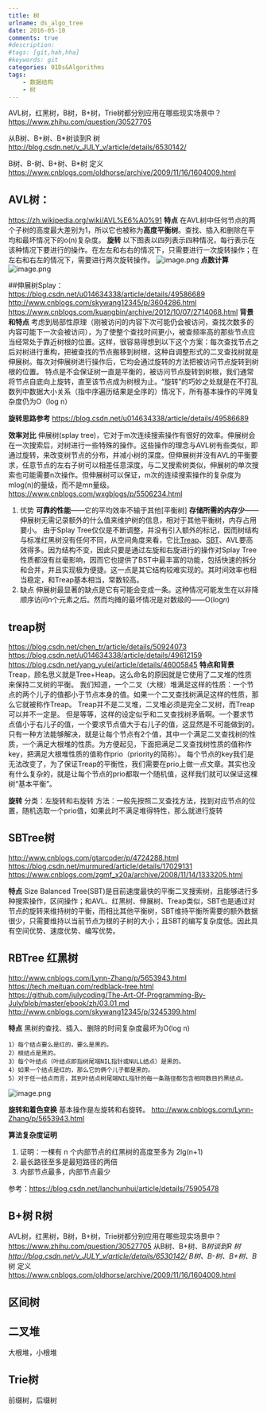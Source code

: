 ```yaml
---
title: 树
urlname: ds_algo_tree
date: 2016-05-10
comments: true
#description: 
#tags: [git,hah,hha]
#keywords: git
categories: 01Ds&Algorithms
tags:
    - 数据结构
    - 树
---
```


AVL树，红黑树，B树，B+树，Trie树都分别应用在哪些现实场景中？
https://www.zhihu.com/question/30527705

从B树、B+树、B*树谈到R 树
http://blog.csdn.net/v_JULY_v/article/details/6530142/

B树、B-树、B+树、B*树 定义
https://www.cnblogs.com/oldhorse/archive/2009/11/16/1604009.html


## AVL树：
https://zh.wikipedia.org/wiki/AVL%E6%A0%91
**特点**
在AVL树中任何节点的两个子树的高度最大差别为1，所以它也被称为**高度平衡树**。查找、插入和删除在平均和最坏情况下的o(n)复杂度。
**旋转**
以下图表以四列表示四种情况，每行表示在该种情况下要进行的操作。在左左和右右的情况下，只需要进行一次旋转操作；在左右和右左的情况下，需要进行两次旋转操作。
![image.png](https://upload-images.jianshu.io/upload_images/11010834-1f978dff9019b5bf.png?imageMogr2/auto-orient/strip%7CimageView2/2/w/1240)
**点数计算**
![image.png](https://upload-images.jianshu.io/upload_images/11010834-88fcc40b33371628.png?imageMogr2/auto-orient/strip%7CimageView2/2/w/1240)


##伸展树Splay：
https://blog.csdn.net/u014634338/article/details/49586689
http://www.cnblogs.com/skywang12345/p/3604286.html
https://www.cnblogs.com/kuangbin/archive/2012/10/07/2714068.html
**背景和特点**
考虑到局部性原理（刚被访问的内容下次可能仍会被访问，查找次数多的内容可能下一次会被访问），为了使整个查找时间更小，被查频率高的那些节点应当经常处于靠近树根的位置。这样，很容易得想到以下这个方案：每次查找节点之后对树进行重构，把被查找的节点搬移到树根，这种自调整形式的二叉查找树就是伸展树。每次对伸展树进行操作后，它均会通过旋转的方法把被访问节点旋转到树根的位置。
特点是不会保证树一直是平衡的，被访问节点旋转到树根，我们通常将节点自底向上旋转，直至该节点成为树根为止。“旋转”的巧妙之处就是在不打乱数列中数据大小关系（指中序遍历结果是全序的）情况下，所有基本操作的平摊复杂度仍为O（log n）

**旋转思路参考**
https://blog.csdn.net/u014634338/article/details/49586689

**效率对比**
伸展树(splay tree)，它对于m次连续搜索操作有很好的效率。伸展树会在一次搜索后，对树进行一些特殊的操作。这些操作的理念与AVL树有些类似，即通过旋转，来改变树节点的分布，并减小树的深度。但伸展树并没有AVL的平衡要求，任意节点的左右子树可以相差任意深度。与二叉搜索树类似，伸展树的单次搜索也可能需要n次操作。但伸展树可以保证，m次的连续搜索操作的复杂度为mlog(n)的量级，而不是mn量级。
https://www.cnblogs.com/wxgblogs/p/5506234.html

1. 优势
**可靠的性能**——它的平均效率不输于其他[平衡树]
**存储所需的内存少**——伸展树无需记录额外的什么值来维护树的信息，相对于其他平衡树，内存占用要小。
由于Splay Tree仅仅是不断调整，并没有引入额外的标记，因而树结构与标准红黑树没有任何不同，从空间角度来看，它比[Treap](https://baike.baidu.com/item/Treap)、[SBT](https://baike.baidu.com/item/SBT)、AVL要高效得多。因为结构不变，因此只要是通过左旋和右旋进行的操作对Splay Tree性质都没有丝毫影响，因而它也提供了BST中最丰富的功能，包括快速的拆分和合并，并且实现极为便捷。这一点是其它结构较难实现的。其时间效率也相当稳定，和Treap基本相当，常数较高。
2. 缺点
伸展树最显著的缺点是它有可能会变成一条。这种情况可能发生在以非降顺序访问n个元素之后。然而均摊的最坏情况是对数级的——O(log*n*)


## treap树
https://blog.csdn.net/chen_tr/article/details/50924073
https://blog.csdn.net/u014634338/article/details/49612159
https://blog.csdn.net/yang_yulei/article/details/46005845
**特点和背景**
Treap，顾名思义就是Tree+Heap。这么命名的原因就是它使用了二叉堆的性质来保持二叉树的平衡。 
我们知道，一个二叉（大根）堆满足这样的性质：一个节点的两个儿子的值都小于节点本身的值。如果一个二叉查找树满足这样的性质，那么它就被称作Treap。 Treap并不是二叉堆，二叉堆必须是完全二叉树，而Treap可以并不一定是。
但是等等，这样的设定似乎和二叉查找树矛盾啊。一个要求节点值小于右儿子的值，一个要求节点值大于右儿子的值，这显然是不可能做到的。 
只有一种方法能够解决，就是让每个节点有2个值，其中一个满足二叉查找树的性质，一个满足大根堆的性质。为方便起见，下面把满足二叉查找树性质的值称作key，把满足大根堆性质的值称作prio（priority的简称）。 
每个节点的key我们是无法改变了，为了保证Treap的平衡性，我们需要在prio上做一点文章。其实也没有什么复杂的，就是让每个节点的prio都取一个随机值，这样我们就可以保证这棵树“基本平衡”。

**旋转**
分类：左旋转和右旋转
方法：一般先按照二叉查找方法，找到对应节点的位置，随机选取一个prio值，如果此时不满足堆得特性，那么就进行旋转

## SBTree树
http://www.cnblogs.com/gtarcoder/p/4724288.html
https://blog.csdn.net/murmured/article/details/17029131
https://www.cnblogs.com/zgmf_x20a/archive/2008/11/14/1333205.html

**特点**
  Size Balanced Tree(SBT)是目前速度最快的平衡二叉搜索树，且能够进行多种搜索操作，区间操作；和AVL、红黑树、伸展树、Treap类似，SBT也是通过对节点的旋转来维持树的平衡，而相比其他平衡树，SBT维持平衡所需要的额外数据很少，只需要维持以当前节点为根的子树的大小；且SBT的编写复杂度低。因此具有空间优势、速度优势、编写优势。



## RBTree 红黑树
http://www.cnblogs.com/Lynn-Zhang/p/5653943.html
https://tech.meituan.com/redblack-tree.html
https://github.com/julycoding/The-Art-Of-Programming-By-July/blob/master/ebook/zh/03.01.md
http://www.cnblogs.com/skywang12345/p/3245399.html

**特点**
黑树的查找、插入、删除的时间复杂度最坏为O(log n)
```
1）每个结点要么是红的，要么是黑的。  
2）根结点是黑的。  
3）每个叶结点（叶结点即指树尾端NIL指针或NULL结点）是黑的。  
4）如果一个结点是红的，那么它的俩个儿子都是黑的。  
5）对于任一结点而言，其到叶结点树尾端NIL指针的每一条路径都包含相同数目的黑结点。  
```
![image.png](https://upload-images.jianshu.io/upload_images/11010834-89eea2b464178aa4.png?imageMogr2/auto-orient/strip%7CimageView2/2/w/1240)

**旋转和着色变换**
基本操作是左旋转和右旋转。
http://www.cnblogs.com/Lynn-Zhang/p/5653943.html

**算法复杂度证明**
1. 证明：一棵有 n 个内部节点的红黑树的高度至多为 2lg(n+1)
2. 最长路径至多是最短路径的两倍
3. 内部节点最多，内部节点最少

参考：https://blog.csdn.net/lanchunhui/article/details/75905478


## B+树 R树
AVL树，红黑树，B树，B+树，Trie树都分别应用在哪些现实场景中？
https://www.zhihu.com/question/30527705
从B树、B+树、B*树谈到R 树
http://blog.csdn.net/v_JULY_v/article/details/6530142/
B树、B-树、B+树、B*树 定义
https://www.cnblogs.com/oldhorse/archive/2009/11/16/1604009.html

## 区间树

## 二叉堆
大根堆，小根堆

## Trie树
前缀树，后缀树
